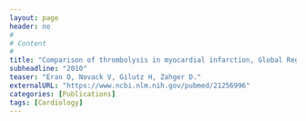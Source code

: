 ```yaml
---
layout: page
header: no
#
# Content
#
title: "Comparison of thrombolysis in myocardial infarction, Global Registry of Acute Coronary Events, and Acute Physiology and Chronic Health Evaluation II risk scores in patients with acute myocardial infarction who require mechanical ventilation for more than 24 hours."
subheadline: "2010"
teaser: "Eran O, Novack V, Gilutz H, Zahger D."
externalURL: "https://www.ncbi.nlm.nih.gov/pubmed/21256996"
categories: [Publications]
tags: [Cardiology]
---
```

